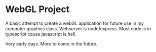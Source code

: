# WebGL Project

A basic attempt to create a webGL application for future use in my computer graphics class. Webserver is node/express. Most code is in typescript cause javascript is hell.

Very early days. More to come in the future.
